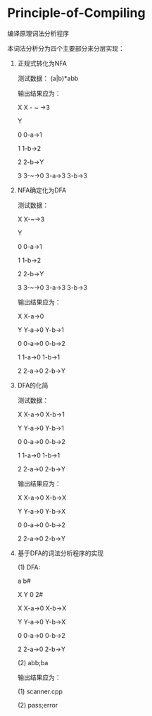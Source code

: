 # Principle-of-Compiling
编译原理词法分析程序

本词法分析分为四个主要部分来分层实现：

1. 正规式转化为NFA

   测试数据：  (a|b)*abb

   输出结果应为：

   X X - ~ ->3

   Y  

   0 0-a->1

   1 1-b->2

   2 2-b->Y

   3 3-~->0 3-a->3 3-b->3

2. NFA确定化为DFA

   测试数据：   

   X X-~->3

   Y  

   0 0-a->1

   1 1-b->2

   2 2-b->Y

   3 3-~->0 3-a->3 3-b->3

   输出结果应为：

   X X-a->0

   Y Y-a->0 Y-b->1

   0 0-a->0 0-b->2

   1 1-a->0 1-b->1

   2 2-a->0 2-b->Y

3. DFA的化简

   测试数据：   

   X X-a->0 X-b->1

   Y Y-a->0 Y-b->1

   0 0-a->0 0-b->2

   1 1-a->0 1-b->1

   2 2-a->0 2-b->Y

   输出结果应为：

   X X-a->0 X-b->X

   Y Y-a->0 Y-b->X

   0 0-a->0 0-b->2

   2 2-a->0 2-b->Y

4. 基于DFA的词法分析程序的实现

   (1) DFA:

   a b#

   X Y 0 2#

   X X-a->0 X-b->X

   Y Y-a->0 Y-b->X

   0 0-a->0 0-b->2

   2 2-a->0 2-b->Y

   (2) abb;ba

   输出结果应为：

   (1) scanner.cpp

   (2) pass;error